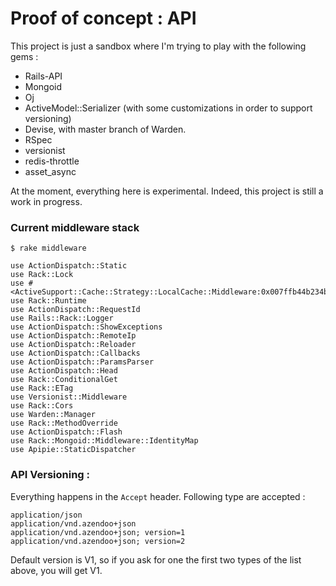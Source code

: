 Proof of concept : API
===========

This project is just a sandbox where I'm trying to play with the following gems :
* Rails-API
* Mongoid
* Oj
* ActiveModel::Serializer (with some customizations in order to support versioning)
* Devise, with master branch of Warden.
* RSpec
* versionist
* redis-throttle
* asset_async

At the moment, everything here is experimental.
Indeed, this project is still a work in progress.

### Current middleware stack

```no-highlight
$ rake middleware

use ActionDispatch::Static
use Rack::Lock
use #<ActiveSupport::Cache::Strategy::LocalCache::Middleware:0x007ffb44b234b8>
use Rack::Runtime
use ActionDispatch::RequestId
use Rails::Rack::Logger
use ActionDispatch::ShowExceptions
use ActionDispatch::RemoteIp
use ActionDispatch::Reloader
use ActionDispatch::Callbacks
use ActionDispatch::ParamsParser
use ActionDispatch::Head
use Rack::ConditionalGet
use Rack::ETag
use Versionist::Middleware
use Rack::Cors
use Warden::Manager
use Rack::MethodOverride
use ActionDispatch::Flash
use Rack::Mongoid::Middleware::IdentityMap
use Apipie::StaticDispatcher
```

### API Versioning :

Everything happens in the `Accept` header. Following type are accepted :
```
application/json
application/vnd.azendoo+json
application/vnd.azendoo+json; version=1
application/vnd.azendoo+json; version=2
```

Default version is V1, so if you ask for one the first two types of the list above, you will get V1.
